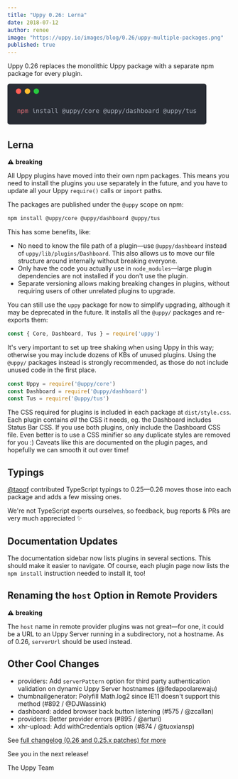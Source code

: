 ```yaml
---
title: "Uppy 0.26: Lerna"
date: 2018-07-12
author: renee
image: "https://uppy.io/images/blog/0.26/uppy-multiple-packages.png"
published: true
---
```


Uppy 0.26 replaces the monolithic Uppy package with a separate npm package for every plugin.

<img width="448" src="/images/blog/0.26/uppy-multiple-packages.png">

<!--more-->

## Lerna

⚠️ **breaking**

All Uppy plugins have moved into their own npm packages. This means you need to install the plugins you use separately in the future, and you have to update all your Uppy `require()` calls or `import` paths.

The packages are published under the `@uppy` scope on npm:

```bash
npm install @uppy/core @uppy/dashboard @uppy/tus
```

This has some benefits, like:

*   No need to know the file path of a plugin—use `@uppy/dashboard` instead of `uppy/lib/plugins/Dashboard`. This also allows us to move our file structure around internally without breaking everyone.
*   Only have the code you actually use in `node_modules`—large plugin dependencies are not installed if you don't use the plugin.
*   Separate versioning allows making breaking changes in plugins, without requiring users of other unrelated plugins to upgrade.

You can still use the `uppy` package for now to simplify upgrading, although it may be deprecated in the future. It installs all the `@uppy/` packages and re-exports them:

```js
const { Core, Dashboard, Tus } = require('uppy')
```

It's very important to set up tree shaking when using Uppy in this way; otherwise you may include dozens of KBs of unused plugins. Using the `@uppy/` packages instead is strongly recommended, as those do not include unused code in the first place.

```js
const Uppy = require('@uppy/core')
const Dashboard = require('@uppy/dashboard')
const Tus = require('@uppy/tus')
```

The CSS required for plugins is included in each package at `dist/style.css`. Each plugin contains *all* the CSS it needs, eg. the Dashboard includes Status Bar CSS. If you use both plugins, only include the Dashboard CSS file. Even better is to use a CSS minifier so any duplicate styles are removed for you :) Caveats like this are documented on the plugin pages, and hopefully we can smooth it out over time!

## Typings

[@taoqf](https://github.com/taoqf) contributed TypeScript typings to 0.25—0.26 moves those into each package and adds a few missing ones.

We're not TypeScript experts ourselves, so feedback, bug reports & PRs are very much appreciated :sparkles:

## Documentation Updates

The documentation sidebar now lists plugins in several sections. This should make it easier to navigate. Of course, each plugin page now lists the `npm install` instruction needed to install it, too!

## Renaming the `host` Option in Remote Providers

⚠️ **breaking**

The `host` name in remote provider plugins was not great—for one, it could be a URL to an Uppy Server running in a subdirectory, not a hostname. As of 0.26, `serverUrl` should be used instead.

## Other Cool Changes

*   providers: Add `serverPattern` option for third party authentication validation on dynamic Uppy Server hostnames (@ifedapoolarewaju)
*   thumbnailgenerator: Polyfill Math.log2 since IE11 doesn't support this method (#892 / @DJWassink)
*   dashboard: added browser back button listening (#575 / @zcallan)
*   providers: Better provider errors (#895 / @arturi)
*   xhr-upload: Add withCredentials option (#874 / @tuoxiansp)

See [full changelog (0.26 and 0.25.x patches) for more](https://github.com/transloadit/uppy/blob/master/CHANGELOG.md#0260)

See you in the next release!

The Uppy Team
